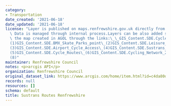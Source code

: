 ```yaml
---
category:
- Transportation
date_created: '2021-06-18'
date_updated: '2021-06-18'
license: "Layer is published on maps.renfrewshire.gov.uk directly from corporate geodatabase.\_\
  \ Data is managed through internal process.Layers can be also added separately to\
  \ the map created in AGOL through the links:\_\_GIS_Content.SDE.Cycle_Racks\_(0)GIS_Content.SDE.Bicycle_Shops_Renfrewshire\_\
  (1)GIS_Content.SDE.BMX_Skate_Parks_point\_(2)GIS_Content.SDE.Leisure_Cycle_Routes_Renfrewshire\_\
  (3)GIS_Content.SDE.Airport_Cycle_Access\_(4)GIS_Content.SDE.Sustrans_Routes_Renfrewshire\_\
  (5)GIS_Content.SDE.Cycle_Routes\_(6)GIS_Content.SDE.Cycling_Network_2016\_(7)GIS_Content.SDE.BMX_SkateParks\_\
  (8)"
maintainer: Renfrewshire Council
notes: <p>arcgis API</p>
organization: Renfrewshire Council
original_dataset_link: https://www.arcgis.com/home/item.html?id=c4da80dc344046a29b32ed23b8b769ef
records: null
resources: []
schema: default
title: Sustrans Routes Renfrewshire
---
```

